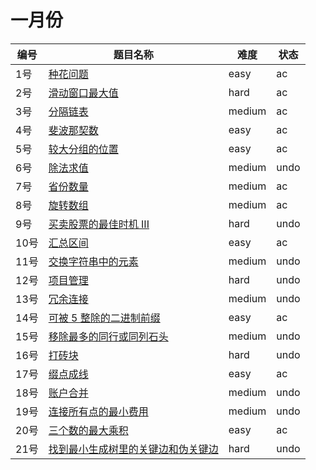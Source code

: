 # 一月份

**编号**|**题目名称**|**难度**|**状态**
--------|------------|--------|--------
1号|[种花问题](./第1题%20605.%20种花问题)|easy|ac
2号|[滑动窗口最大值](./第2题%20239.%20滑动窗口最大值)|hard|ac
3号|[分隔链表](./第3题%2086.%20分隔链表)|medium|ac
4号|[斐波那契数](./第4题%20509.%20斐波那契数)|easy|ac
5号|[较大分组的位置](./第5题%20830.%20较大分组的位置)|easy|ac
6号|[除法求值](./第6题%20399.%20除法求值)|medium|undo
7号|[省份数量](./第7题%20547.%20省份数量)|medium|ac
8号|[旋转数组](./第8题%20189.%20旋转数组)|medium|ac
9号|[买卖股票的最佳时机 III](./第9题%20123.%20买卖股票的最佳时机%20III)|hard|undo
10号|[汇总区间](./第10题%20228.%20汇总区间)|easy|ac
11号|[交换字符串中的元素](./第11题%201202.%20交换字符串中的元素)|medium|undo
12号|[项目管理](./第12题%201203.%20项目管理)|hard|undo
13号|[冗余连接](./第13题%20684.%20冗余连接)|medium|undo
14号|[可被 5 整除的二进制前缀](./第14题%201018.%20可被%205%20整除的二进制前缀)|easy|ac
15号|[移除最多的同行或同列石头](./第15题%20947.%20移除最多的同行或同列石头)|medium|undo
16号|[打砖块](./第16题%20803.%20打砖块)|hard|undo
17号|[缀点成线](./第17题%201232.%20缀点成线)|easy|ac
18号|[账户合并](./第18题%20721.%20账户合并)|medium|undo
19号|[连接所有点的最小费用](./第19题%201584.%20连接所有点的最小费用)|medium|undo
20号|[三个数的最大乘积](./第20题%20628.%20三个数的最大乘积)|easy|ac
21号|[找到最小生成树里的关键边和伪关键边](./第21题%201489.%20找到最小生成树里的关键边和伪关键边)|hard|undo
